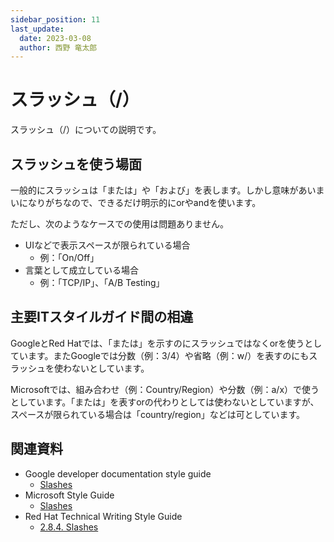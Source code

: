 ```yaml
---
sidebar_position: 11
last_update:
  date: 2023-03-08
  author: 西野 竜太郎
---
```


# スラッシュ（/）

スラッシュ（/）についての説明です。

## スラッシュを使う場面

一般的にスラッシュは「または」や「および」を表します。しかし意味があいまいになりがちなので、できるだけ明示的にorやandを使います。

ただし、次のようなケースでの使用は問題ありません。

- UIなどで表示スペースが限られている場合
    - 例：「On/Off」
- 言葉として成立している場合
    - 例：「TCP/IP」、「A/B Testing」

## 主要ITスタイルガイド間の相違

GoogleとRed Hatでは、「または」を示すのにスラッシュではなくorを使うとしています。またGoogleでは分数（例：3/4）や省略（例：w/）を表すのにもスラッシュを使わないとしています。

Microsoftでは、組み合わせ（例：Country/Region）や分数（例：a/x）で使うとしています。「または」を表すorの代わりとしては使わないとしていますが、スペースが限られている場合は「country/region」などは可としています。

## 関連資料

- Google developer documentation style guide
    - [Slashes](https://developers.google.com/style/slashes)
- Microsoft Style Guide
    - [Slashes](https://learn.microsoft.com/en-us/style-guide/punctuation/slashes)
- Red Hat Technical Writing Style Guide
    - [⁠2.8.4. Slashes](https://stylepedia.net/style/6.0/#slashes)